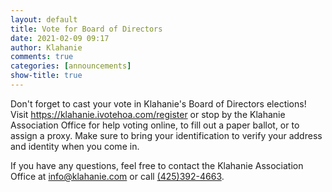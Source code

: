 ```yaml
---
layout: default
title: Vote for Board of Directors
date: 2021-02-09 09:17
author: Klahanie
comments: true
categories: [announcements]
show-title: true
---
```


Don't forget to cast your vote in Klahanie's Board of Directors elections! Visit https://klahanie.ivotehoa.com/register or stop by the Klahanie Association Office for help voting online, to fill out a paper ballot, or to assign a proxy. Make sure to bring your identification to verify your address and identity when you come in.

If you have any questions, feel free to contact the Klahanie Association Office at [info@klahanie.com](mailto:info@klahanie.com) or call [(425)392-4663](tel:425-392-4663). 
